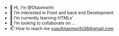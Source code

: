 - 👋 Hi, I’m @Otaomorihi
- 👀 I’m interested in Front and back end Development
- 🌱 I’m currently learning HTMLs' 
- 💞️ I’m looking to collaborate on ...
- 📫 How to reach me yusufotaomorihi38@gmail.com

<!---
Otaomorihi/Otaomorihi is a ✨ special ✨ repository because its `README.md` (this file) appears on your GitHub profile.
You can click the Preview link to take a look at your changes.
--->
